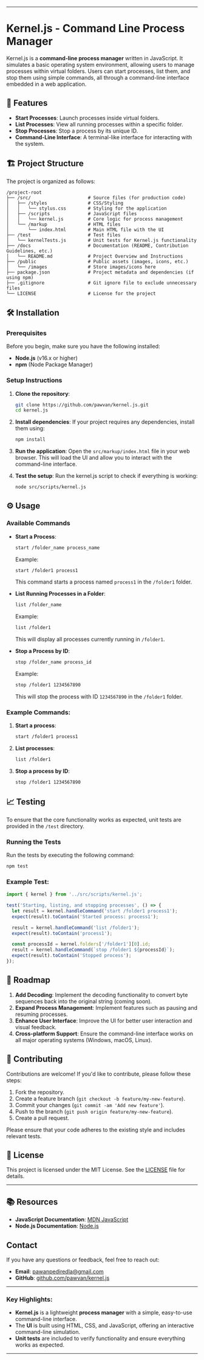 
---

# Kernel.js - Command Line Process Manager

Kernel.js is a **command-line process manager** written in JavaScript. It simulates a basic operating system environment, allowing users to manage processes within virtual folders. Users can start processes, list them, and stop them using simple commands, all through a command-line interface embedded in a web application.

## 🚀 Features

- **Start Processes**: Launch processes inside virtual folders.
- **List Processes**: View all running processes within a specific folder.
- **Stop Processes**: Stop a process by its unique ID.
- **Command-Line Interface**: A terminal-like interface for interacting with the system.

## 🏗️ Project Structure

The project is organized as follows:

```
/project-root
├── /src/                     # Source files (for production code)
│   ├── /styles               # CSS/Styling
│   │   └── stylus.css        # Styling for the application
│   ├── /scripts              # JavaScript files
│   │   └── kernel.js         # Core logic for process management
│   └── /markup               # HTML files
│       └── index.html        # Main HTML file with the UI
├── /test                     # Test files
│   └── kernelTests.js        # Unit tests for Kernel.js functionality
├── /docs                     # Documentation (README, Contribution Guidelines, etc.)
│   └── README.md             # Project Overview and Instructions
├── /public                   # Public assets (images, icons, etc.)
│   └── /images               # Store images/icons here
├── package.json              # Project metadata and dependencies (if using npm)
├── .gitignore                # Git ignore file to exclude unnecessary files
└── LICENSE                   # License for the project
```

## 🛠️ Installation

### Prerequisites

Before you begin, make sure you have the following installed:

- **Node.js** (v16.x or higher)
- **npm** (Node Package Manager)

### Setup Instructions

1. **Clone the repository**:
   ```bash
   git clone https://github.com/pawvan/kernel.js.git
   cd kernel.js
   ```

2. **Install dependencies**:
   If your project requires any dependencies, install them using:
   ```bash
   npm install
   ```

3. **Run the application**:
   Open the `src/markup/index.html` file in your web browser. This will load the UI and allow you to interact with the command-line interface.

4. **Test the setup**:
   Run the kernel.js script to check if everything is working:
   ```bash
   node src/scripts/kernel.js
   ```

## ⚙️ Usage

### Available Commands

- **Start a Process**:
  ```bash
  start /folder_name process_name
  ```
  Example:
  ```bash
  start /folder1 process1
  ```
  This command starts a process named `process1` in the `/folder1` folder.

- **List Running Processes in a Folder**:
  ```bash
  list /folder_name
  ```
  Example:
  ```bash
  list /folder1
  ```
  This will display all processes currently running in `/folder1`.

- **Stop a Process by ID**:
  ```bash
  stop /folder_name process_id
  ```
  Example:
  ```bash
  stop /folder1 1234567890
  ```
  This will stop the process with ID `1234567890` in the `/folder1` folder.

### Example Commands:

1. **Start a process**:
   ```bash
   start /folder1 process1
   ```

2. **List processes**:
   ```bash
   list /folder1
   ```

3. **Stop a process by ID**:
   ```bash
   stop /folder1 1234567890
   ```

## 📈 Testing

To ensure that the core functionality works as expected, unit tests are provided in the `/test` directory.

### Running the Tests

Run the tests by executing the following command:

```bash
npm test
```

### Example Test:

```js
import { kernel } from '../src/scripts/kernel.js';

test('Starting, listing, and stopping processes', () => {
  let result = kernel.handleCommand('start /folder1 process1');
  expect(result).toContain('Started process: process1');

  result = kernel.handleCommand('list /folder1');
  expect(result).toContain('process1');

  const processId = kernel.folders['/folder1'][0].id;
  result = kernel.handleCommand(`stop /folder1 ${processId}`);
  expect(result).toContain('Stopped process');
});
```

## 🎯 Roadmap

1. **Add Decoding**: Implement the decoding functionality to convert byte sequences back into the original string (coming soon).
2. **Expand Process Management**: Implement features such as pausing and resuming processes.
3. **Enhance User Interface**: Improve the UI for better user interaction and visual feedback.
4. **Cross-platform Support**: Ensure the command-line interface works on all major operating systems (Windows, macOS, Linux).

## 🤝 Contributing

Contributions are welcome! If you'd like to contribute, please follow these steps:

1. Fork the repository.
2. Create a feature branch (`git checkout -b feature/my-new-feature`).
3. Commit your changes (`git commit -am 'Add new feature'`).
4. Push to the branch (`git push origin feature/my-new-feature`).
5. Create a pull request.

Please ensure that your code adheres to the existing style and includes relevant tests.

## 📜 License

This project is licensed under the MIT License. See the [LICENSE](LICENSE) file for details.

---

## 📚 Resources

- **JavaScript Documentation**: [MDN JavaScript](https://developer.mozilla.org/en-US/docs/Web/JavaScript)
- **Node.js Documentation**: [Node.js](https://nodejs.org/)

## **Contact**

If you have any questions or feedback, feel free to reach out:

- **Email**: pawanpediredla@gmail.com
- **GitHub**: [github.com/pawvan/kernel.js](https://github.com/pawvan/kernel.js)

---

### Key Highlights:

- **Kernel.js** is a lightweight **process manager** with a simple, easy-to-use command-line interface.
- The **UI** is built using HTML, CSS, and JavaScript, offering an interactive command-line simulation.
- **Unit tests** are included to verify functionality and ensure everything works as expected.

---

